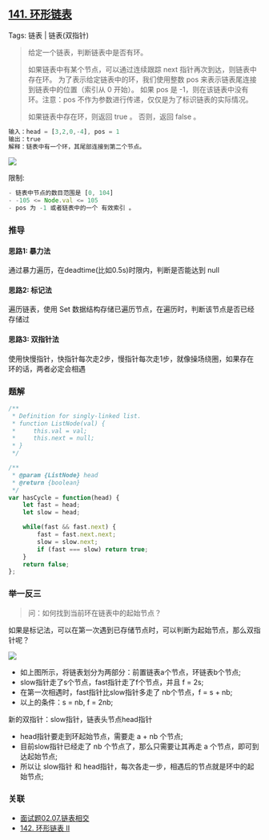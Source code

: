 ## [141. 环形链表](https://leetcode.cn/problems/linked-list-cycle/)

Tags: 链表 | 链表(双指针)

> 给定一个链表，判断链表中是否有环。
>
> 如果链表中有某个节点，可以通过连续跟踪 next 指针再次到达，则链表中存在环。 为了表示给定链表中的环，我们使用整数 pos 来表示链表尾连接到链表中的位置（索引从 0 开始）。 如果 pos 是 -1，则在该链表中没有环。注意：pos 不作为参数进行传递，仅仅是为了标识链表的实际情况。
>
> 如果链表中存在环，则返回 true 。 否则，返回 false 。

```js
输入：head = [3,2,0,-4], pos = 1
输出：true
解释：链表中有一个环，其尾部连接到第二个节点。
```
![](http://res.xiaojing0.com/20201026203507.png)

限制:
```js
- 链表中节点的数目范围是 [0, 104]
- -105 <= Node.val <= 105
- pos 为 -1 或者链表中的一个 有效索引 。
```

### 推导

#### 思路1: 暴力法
通过暴力遍历，在deadtime(比如0.5s)时限内，判断是否能达到 null

#### 思路2: 标记法
遍历链表，使用 Set 数据结构存储已遍历节点，在遍历时，判断该节点是否已经存储过

#### 思路3: 双指针法
使用快慢指针，快指针每次走2步，慢指针每次走1步，就像操场绕圈，如果存在环的话，两者必定会相遇

### 题解
```js
/**
 * Definition for singly-linked list.
 * function ListNode(val) {
 *     this.val = val;
 *     this.next = null;
 * }
 */

/**
 * @param {ListNode} head
 * @return {boolean}
 */
var hasCycle = function(head) {
    let fast = head;
    let slow = head;

    while(fast && fast.next) {
        fast = fast.next.next;
        slow = slow.next;
        if (fast === slow) return true;
    }
    return false;
};
```

### 举一反三
> 问：如何找到当前环在链表中的起始节点？

如果是标记法，可以在第一次遇到已存储节点时，可以判断为起始节点，那么双指针呢？

![](https://rengar-1253859411.cos.ap-chengdu.myqcloud.com/img/20201215100657.png)
- 如上图所示，将链表划分为两部分：前置链表a个节点，环链表b个节点;
- slow指针走了s个节点，fast指针走了f个节点，并且 f = 2s;
- 在第一次相遇时，fast指针比slow指针多走了 nb个节点，f = s + nb;
- 以上的条件：s = nb, f = 2nb;

新的双指针：slow指针，链表头节点head指针

- head指针要走到环起始节点，需要走 a + nb 个节点;
- 目前slow指针已经走了 nb 个节点了，那么只需要让其再走 a 个节点，即可到达起始节点;
- 所以让 slow指针 和 head指针，每次各走一步，相遇后的节点就是环中的起始节点;

### 关联
- [面试题02.07.链表相交](https://github.com/XyyF/elfin-algorithm/blob/master/problems/面试题02.07.链表相交.md)
- [142. 环形链表 II](https://leetcode-cn.com/problems/linked-list-cycle-ii/)